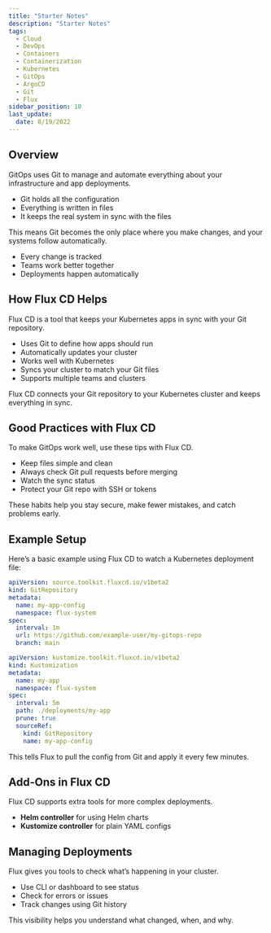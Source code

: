 ```yaml
---
title: "Starter Notes"
description: "Starter Notes"
tags:
  - Cloud
  - DevOps
  - Containers
  - Containerization
  - Kubernetes
  - GitOps
  - ArgoCD
  - Git
  - Flux
sidebar_position: 10
last_update:
  date: 8/19/2022
---
```



## Overview

GitOps uses Git to manage and automate everything about your infrastructure and app deployments.

* Git holds all the configuration
* Everything is written in files
* It keeps the real system in sync with the files

This means Git becomes the only place where you make changes, and your systems follow automatically.

* Every change is tracked
* Teams work better together
* Deployments happen automatically

## How Flux CD Helps

Flux CD is a tool that keeps your Kubernetes apps in sync with your Git repository.

* Uses Git to define how apps should run
* Automatically updates your cluster
* Works well with Kubernetes
* Syncs your cluster to match your Git files
* Supports multiple teams and clusters

Flux CD connects your Git repository to your Kubernetes cluster and keeps everything in sync.

## Good Practices with Flux CD

To make GitOps work well, use these tips with Flux CD.

* Keep files simple and clean
* Always check Git pull requests before merging
* Watch the sync status
* Protect your Git repo with SSH or tokens

These habits help you stay secure, make fewer mistakes, and catch problems early.

## Example Setup

Here’s a basic example using Flux CD to watch a Kubernetes deployment file:

```yaml
apiVersion: source.toolkit.fluxcd.io/v1beta2
kind: GitRepository
metadata:
  name: my-app-config
  namespace: flux-system
spec:
  interval: 1m
  url: https://github.com/example-user/my-gitops-repo
  branch: main
```

```yaml
apiVersion: kustomize.toolkit.fluxcd.io/v1beta2
kind: Kustomization
metadata:
  name: my-app
  namespace: flux-system
spec:
  interval: 5m
  path: ./deployments/my-app
  prune: true
  sourceRef:
    kind: GitRepository
    name: my-app-config
```

This tells Flux to pull the config from Git and apply it every few minutes.


## Add-Ons in Flux CD

Flux CD supports extra tools for more complex deployments.

* **Helm controller** for using Helm charts
* **Kustomize controller** for plain YAML configs

## Managing Deployments

Flux gives you tools to check what’s happening in your cluster.

* Use CLI or dashboard to see status
* Check for errors or issues
* Track changes using Git history

This visibility helps you understand what changed, when, and why.